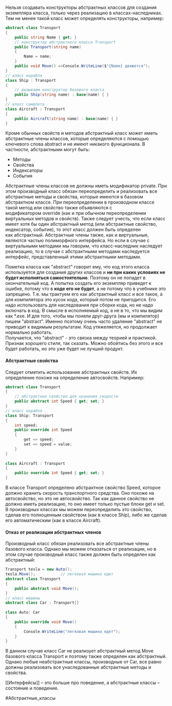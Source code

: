 Нельзя создавать конструкторы абстрактных классов для создания экземпляра класса, только через реализацию в классах-наследниках. Тем не менее такой класс может определять конструкторы, например:
```C#
abstract class Transport
{
    public string Name { get; }
    // конструктор абстрактного класса Transport
    public Transport(string name)
    {
        Name = name;
    }
    public void Move() =>Console.WriteLine($"{Name} движется");
}
// класс корабля
class Ship : Transport 
{
    // вызываем конструктор базового класса
    public Ship(string name) : base(name) { }
}
// класс самолета
class Aircraft : Transport
{
    public Aircraft(string name) : base(name) { }
}
```
Кроме обычных свойств и методов абстрактный класс может иметь абстрактные члены классов, которые определяются с помощью ключевого слова abstract и не имеют никакого функционала. В частности, абстрактными могут быть:

- Методы
- Свойства
- Индексаторы
- События

Абстрактные члены классов не должны иметь модификатор private. При этом производный класс обязан переопределить и реализовать все абстрактные методы и свойства, которые имеются в базовом абстрактном классе. При переопределении в производном классе такой метод или свойство также объявляются с модификатором override (как и при обычном переопределении виртуальных методов и свойств). Также следует учесть, что если класс имеет хотя бы один абстрактный метод (или абстрактные свойство, индексатор, событие), то этот класс должен быть определен как абстрактный. 
Абстрактные члены также, как и виртуальные, являются частью полиморфного интерфейса. Но если в случае с виртуальными методами мы говорим, что класс-наследник наследует реализацию, то в случае с абстрактными методами наследуется интерфейс, представленный этими абстрактными методами.

Пометка класса как "abstract" говорит ему, что код этого класса используется для создания других классов и **ни при каких условиях не будет исполняться самостоятельно**. Поэтому он не попадет в окончательный код. А попытка создать его экземпляр приведет к ошибке, потому что в **коде его не будет**, а не потому что в учебнике это запрещено.
Т.е. мы трактуем его как абстрактный класс и все такое, а для компилятора это кусок кода, который потом не пригодится. Его надо использовать для наследования при сборке кода, но не надо включать в код. В смысле в исполняемый код, а не в то, что мы видим как *.exe. И для того, чтобы мы поняли друг-друга (мы и компилятор) пишем "abstract". Именно поэтому очень часто удаление "abstract" не приводит к видимым результатам. Код утяжеляется, но продолжает нормально работать.  
Получается, что "abstract" - это связка между теорией и практикой. Признак хорошего стиля, так сказать. Можно обойтись без этого и все будет работать, но это уже будет не лучший продукт.

#### Абстрактные свойства

Следует отметить использование абстрактных свойств. Их определение похоже на определение автосвойств. Например:
```C#
abstract class Transport
{
    // абстрактное свойство для хранения скорости
    public abstract int Speed { get; set; } 
}
// класс корабля
class Ship: Transport
{
    int speed;
    public override int Speed 
    { 
        get => speed; 
        set => speed = value; 
    }
}
 
class Aircraft : Transport
{
    public override int Speed { get; set; }
}
```
В классе Transport определено абстрактное свойство Speed, которое должно хранить скорость транспортного средства. Оно похоже на автосвойство, но это не автосвойство. Так как данное свойство не должно иметь реализацию, то оно имеет только пустые блоки get и set. В производных классах мы можем переопределить это свойство, сделав его полноценным свойством (как в классе Ship), либо же сделав его автоматическим (как в классе Aircraft).

#### Отказ от реализации абстрактных членов

Производный класс обязан реализовать все абстрактные члены базового класса. Однако мы можем отказаться от реализации, но в этом случае производный класс также должен быть определен как абстрактный:
```C#
Transport tesla = new Auto();
tesla.Move();           // легковая машина едет
abstract class Transport
{
    public abstract void Move();
}
// класс машины
abstract class Car : Transport{}
 
class Auto: Car
{
    public override void Move()
    {
        Console.WriteLine("легковая машина едет");
    }
}
```
В данном случае класс Car не реализует абстрактный метод Move базового класса Transport и поэтому также определен как абстрактный. Однако любые неабстрактные классы, производные от Car, все равно должны реализовать все унаследованные абстрактные методы и свойства.

[[Интерфейсы]] – это больше про поведение, а абстрактные классы – состояние и поведение.

#Абстрактные_классы 